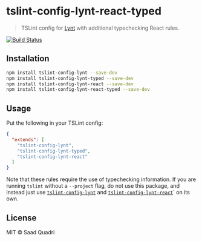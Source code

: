 # tslint-config-lynt-react-typed

>  TSLint config for [Lynt](https://github.com/saadq/lynt) with additional typechecking React rules.

[![Build Status](https://travis-ci.org/saadq/tslint-config-lynt-react-typed.svg?branch=master)](https://travis-ci.org/saadq/tslint-config-lynt-react-typed)

## Installation

```bash
npm install tslint-config-lynt --save-dev
npm install tslint-config-lynt-typed --save-dev
npm install tslint-config-lynt-react --save-dev
npm install tslint-config-lynt-react-typed --save-dev
```

## Usage

Put the following in your TSLint config:

```json
{
  "extends": [
    "tslint-config-lynt",
    "tslint-config-lynt-typed",
    "tslint-config-lynt-react"
  ]
}
```

Note that these rules require the use of typechecking information. If you are running `tslint` without a `--project` flag, do not use this package, and instead just use [`tslint-config-lynt`](https://github.com/saadq/tslint-config-lynt) and [`tslint-config-lynt-react`](https://github.com/saadq/tslint-config-lynt-react)` on its own.

## License

MIT &copy; Saad Quadri
